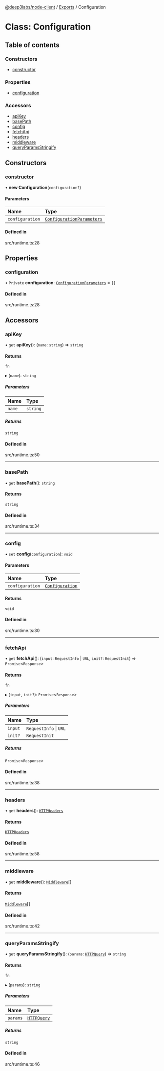 [@deep3labs/node-client](../README.md) / [Exports](../modules.md) / Configuration

# Class: Configuration

## Table of contents

### Constructors

- [constructor](Configuration.md#constructor)

### Properties

- [configuration](Configuration.md#configuration)

### Accessors

- [apiKey](Configuration.md#apikey)
- [basePath](Configuration.md#basepath)
- [config](Configuration.md#config)
- [fetchApi](Configuration.md#fetchapi)
- [headers](Configuration.md#headers)
- [middleware](Configuration.md#middleware)
- [queryParamsStringify](Configuration.md#queryparamsstringify)

## Constructors

### constructor

• **new Configuration**(`configuration?`)

#### Parameters

| Name | Type |
| :------ | :------ |
| `configuration` | [`ConfigurationParameters`](../interfaces/ConfigurationParameters.md) |

#### Defined in

src/runtime.ts:28

## Properties

### configuration

• `Private` **configuration**: [`ConfigurationParameters`](../interfaces/ConfigurationParameters.md) = `{}`

#### Defined in

src/runtime.ts:28

## Accessors

### apiKey

• `get` **apiKey**(): (`name`: `string`) => `string`

#### Returns

`fn`

▸ (`name`): `string`

##### Parameters

| Name | Type |
| :------ | :------ |
| `name` | `string` |

##### Returns

`string`

#### Defined in

src/runtime.ts:50

___

### basePath

• `get` **basePath**(): `string`

#### Returns

`string`

#### Defined in

src/runtime.ts:34

___

### config

• `set` **config**(`configuration`): `void`

#### Parameters

| Name | Type |
| :------ | :------ |
| `configuration` | [`Configuration`](Configuration.md) |

#### Returns

`void`

#### Defined in

src/runtime.ts:30

___

### fetchApi

• `get` **fetchApi**(): (`input`: `RequestInfo` \| `URL`, `init?`: `RequestInit`) => `Promise`<`Response`\>

#### Returns

`fn`

▸ (`input`, `init?`): `Promise`<`Response`\>

##### Parameters

| Name | Type |
| :------ | :------ |
| `input` | `RequestInfo` \| `URL` |
| `init?` | `RequestInit` |

##### Returns

`Promise`<`Response`\>

#### Defined in

src/runtime.ts:38

___

### headers

• `get` **headers**(): [`HTTPHeaders`](../modules.md#httpheaders)

#### Returns

[`HTTPHeaders`](../modules.md#httpheaders)

#### Defined in

src/runtime.ts:58

___

### middleware

• `get` **middleware**(): [`Middleware`](../interfaces/Middleware.md)[]

#### Returns

[`Middleware`](../interfaces/Middleware.md)[]

#### Defined in

src/runtime.ts:42

___

### queryParamsStringify

• `get` **queryParamsStringify**(): (`params`: [`HTTPQuery`](../modules.md#httpquery)) => `string`

#### Returns

`fn`

▸ (`params`): `string`

##### Parameters

| Name | Type |
| :------ | :------ |
| `params` | [`HTTPQuery`](../modules.md#httpquery) |

##### Returns

`string`

#### Defined in

src/runtime.ts:46
